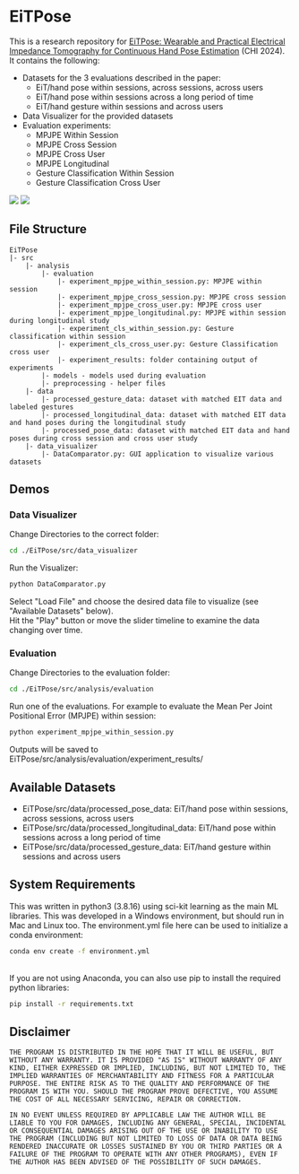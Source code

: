 # EiTPose
This is a research repository for [EiTPose: Wearable and Practical Electrical Impedance Tomography for Continuous Hand Pose Estimation]() (CHI 2024). It contains the following:
- Datasets for the 3 evaluations described in the paper: 
    - EiT/hand pose within sessions, across sessions, across users
    - EiT/hand pose within sessions across a long period of time
    - EiT/hand gesture within sessions and across users
- Data Visualizer for the provided datasets
- Evaluation experiments:
    - MPJPE Within Session
    - MPJPE Cross Session
    - MPJPE Cross User
    - MPJPE Longitudinal
    - Gesture Classification Within Session
    - Gesture Classification Cross User


![](https://github.com/NU-SPICE-LAB/EiTPose/blob/main/media/media1.gif?raw=true)
![](https://github.com/NU-SPICE-LAB/EiTPose/blob/main/media/media2.gif?raw=true)

## File Structure
```
EiTPose
|- src
    |- analysis
        |- evaluation
            |- experiment_mpjpe_within_session.py: MPJPE within session
            |- experiment_mpjpe_cross_session.py: MPJPE cross session
            |- experiment_mpjpe_cross_user.py: MPJPE cross user
            |- experiment_mpjpe_longitudinal.py: MPJPE within session during longitudinal study
            |- experiment_cls_within_session.py: Gesture classification within session
            |- experiment_cls_cross_user.py: Gesture Classification cross user
            |- experiment_results: folder containing output of experiments
        |- models - models used during evaluation
        |- preprocessing - helper files
    |- data
        |- processed_gesture_data: dataset with matched EIT data and labeled gestures
        |- processed_longitudinal_data: dataset with matched EIT data and hand poses during the longitudinal study
        |- processed_pose_data: dataset with matched EIT data and hand poses during cross session and cross user study
    |- data_visualizer
        |- DataComparator.py: GUI application to visualize various datasets
```

## Demos

### Data Visualizer
Change Directories to the correct folder:
```bash
cd ./EiTPose/src/data_visualizer
```
Run the Visualizer:
```bash
python DataComparator.py
```
Select "Load File" and choose the desired data file to visualize (see "Available Datasets" below).\
Hit the "Play" button or move the slider timeline to examine the data changing over time.

### Evaluation
Change Directories to the evaluation folder:
```bash
cd ./EiTPose/src/analysis/evaluation
```
Run one of the evaluations. For example to evaluate the Mean Per Joint Positional Error (MPJPE) within session:
```bash
python experiment_mpjpe_within_session.py
```
Outputs will be saved to EiTPose/src/analysis/evaluation/experiment_results/


## Available Datasets
- EiTPose/src/data/processed_pose_data: EiT/hand pose within sessions, across sessions, across users
- EiTPose/src/data/processed_longitudinal_data: EiT/hand pose within sessions across a long period of time
- EiTPose/src/data/processed_gesture_data: EiT/hand gesture within sessions and across users

## System Requirements
This was written in python3 (3.8.16) using sci-kit learning as the main ML libraries. This was developed in a Windows environment, but should run in Mac and Linux too. The environment.yml file here can be used to initialize a conda environment:
```bash
conda env create -f environment.yml
```
\
If you are not using Anaconda, you can also use pip to install the required python libraries:
```bash
pip install -r requirements.txt
```
## Disclaimer

```
THE PROGRAM IS DISTRIBUTED IN THE HOPE THAT IT WILL BE USEFUL, BUT WITHOUT ANY WARRANTY. IT IS PROVIDED "AS IS" WITHOUT WARRANTY OF ANY KIND, EITHER EXPRESSED OR IMPLIED, INCLUDING, BUT NOT LIMITED TO, THE IMPLIED WARRANTIES OF MERCHANTABILITY AND FITNESS FOR A PARTICULAR PURPOSE. THE ENTIRE RISK AS TO THE QUALITY AND PERFORMANCE OF THE PROGRAM IS WITH YOU. SHOULD THE PROGRAM PROVE DEFECTIVE, YOU ASSUME THE COST OF ALL NECESSARY SERVICING, REPAIR OR CORRECTION.

IN NO EVENT UNLESS REQUIRED BY APPLICABLE LAW THE AUTHOR WILL BE LIABLE TO YOU FOR DAMAGES, INCLUDING ANY GENERAL, SPECIAL, INCIDENTAL OR CONSEQUENTIAL DAMAGES ARISING OUT OF THE USE OR INABILITY TO USE THE PROGRAM (INCLUDING BUT NOT LIMITED TO LOSS OF DATA OR DATA BEING RENDERED INACCURATE OR LOSSES SUSTAINED BY YOU OR THIRD PARTIES OR A FAILURE OF THE PROGRAM TO OPERATE WITH ANY OTHER PROGRAMS), EVEN IF THE AUTHOR HAS BEEN ADVISED OF THE POSSIBILITY OF SUCH DAMAGES.
```